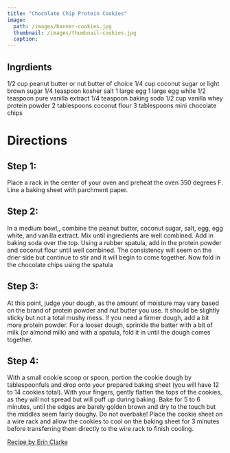 ```yaml
---
title: "Chocolate Chip Protein Cookies"
image:
  path: /images/banner-cookies.jpg
  thumbnail: /images/thumbnail-cookies.jpg
  caption: 
---
```



## Ingrdients
1/2 cup peanut butter or nut butter of choice
1/4 cup coconut sugar or light brown sugar
1/4 teaspoon kosher salt
1 large egg
1 large egg white
1/2 teaspoon pure vanilla extract
1/4 teaspoon baking soda
1/2 cup vanilla whey protein powder
2 tablespoons coconut flour
3 tablespoons mini chocolate chips

# Directions 
## Step 1: 
Place a rack in the center of your oven and preheat the oven 350 degrees F. Line a baking sheet with parchment paper.
## Step 2: 
In a medium bowl,, combine the peanut butter, coconut sugar, salt, egg, egg white, and vanilla extract. 
Mix until ingredients are well combined. Add in baking soda over the top. Using a rubber spatula, 
add in the protein powder and coconut flour until well combined. The consistency will seem on the drier side but continue to
stir and it will begin to come together. Now fold in the chocolate chips using the spatula
## Step 3: 
At this point, judge your dough, as the amount of moisture may vary based on the brand of protein powder and nut butter you use. 
It should be slightly sticky but not a total mushy mess. If you need a firmer dough, add a bit more protein powder. For a looser dough, 
sprinkle the batter with a bit of milk (or almond milk) and with a spatula, fold it in until the dough comes together.
## Step 4:
With a small cookie scoop or spoon, portion the cookie dough by tablespoonfuls and drop onto your prepared baking sheet 
(you will have 12 to 14 cookies total). With your fingers, gently flatten the tops of the cookies, 
as they will not spread but will puff up during baking. Bake for 5 to 6 minutes, until the edges are barely golden brown and 
dry to the touch but the middles seem fairly doughy. Do not overbake! Place the cookie sheet on a wire rack and allow the cookies to cool 
on the baking sheet for 3 minutes before transferring them directly to the wire rack to finish cooling.

[Recipe by Erin Clarke](https://www.wellplated.com/peanut-butter-protein-cookies/)
